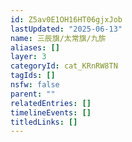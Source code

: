 ```yaml
---
id: Z5av0E1OH16HT06gjxJob
lastUpdated: "2025-06-13"
name: 三辰旗/太常旗/九旂
aliases: []
layer: 3
categoryId: cat_KRnRW8TN
tagIds: []
nsfw: false
parent: ""
relatedEntries: []
timelineEvents: []
titledLinks: []
---
```


